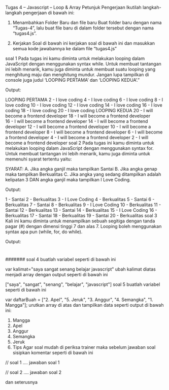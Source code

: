 Tugas 4 – Javascript – Loop & Array
Petunjuk Pengerjaan
Ikutilah langkah-langkah pengerjaan di bawah ini:‌

1. Menambahkan Folder Baru dan file baru
Buat folder baru dengan nama “Tugas-4”, lalu buat file baru di dalam folder tersebut dengan nama “tugas4.js”.

2. Kerjakan Soal di bawah ini
kerjakan soal di bawah ini dan masukkan semua kode jawabannya ke dalam file “tugas4.js”

soal 1
Pada tugas ini kamu diminta untuk melakukan looping dalam JavaScript dengan menggunakan syntax while. Untuk membuat tantangan ini lebih menarik, kamu juga diminta untuk membuat suatu looping yang menghitung maju dan menghitung mundur. Jangan lupa tampilkan di console juga judul ‘LOOPING PERTAMA’ dan ‘LOOPING KEDUA’.”

Output:

LOOPING PERTAMA
2 - I love coding
4 - I love coding
6 - I love coding
8 - I love coding
10 - I love coding
12 - I love coding
14 - I love coding
16 - I love coding
18 - I love coding
20 - I love coding
LOOPING KEDUA
20 - I will become a frontend developer
18 - I will become a frontend developer                                                                              
16 - I will become a frontend developer
14 - I will become a frontend developer
12 - I will become a frontend developer
10 - I will become a frontend developer
8 - I will become a frontend developer
6 - I will become a frontend developer
4 - I will become a frontend developer
2 - I will become a frontend developer
soal 2
Pada tugas ini kamu diminta untuk melakukan looping dalam JavaScript dengan menggunakan syntax for. Untuk membuat tantangan ini lebih menarik, kamu juga diminta untuk memenuhi syarat tertentu yaitu:

SYARAT:
A. Jika angka ganjil maka tampilkan Santai
B. Jika angka genap maka tampilkan Berkualitas
C. Jika angka yang sedang ditampilkan adalah kelipatan 3 DAN angka ganjil maka tampilkan I Love Coding.

Output:

1 - Santai
2 - Berkualitas
3 - I Love Coding 
4 - Berkualitas
5 - Santai
6 - Berkualitas
7 - Santai
8 - Berkualitas
9 - I Love Coding
10 - Berkualitas
11 - Santai
12 - Berkualitas
13 - Santai
14 - Berkualitas
15 - I Love Coding
16 - Berkualitas
17 - Santai
18 - Berkualitas
19 - Santai
20 - Berkualitas
soal 3
Kali ini kamu diminta untuk menampilkan sebuah segitiga dengan tanda pagar (#) dengan dimensi tinggi 7 dan alas 7. Looping boleh menggunakan syntax apa pun (while, for, do while).

Output:

#
##
###
####
#####
######
#######
soal 4
buatlah variabel seperti di bawah ini

var kalimat="saya sangat senang belajar javascript"
ubah kalimat diatas menjadi array dengan output seperti di bawah ini

["saya", "sangat", "senang", "belajar", "javascript"]
soal 5
buatlah variabel seperti di bawah ini

var daftarBuah = ["2. Apel", "5. Jeruk", "3. Anggur", "4. Semangka", "1. Mangga"];
urutkan array di atas dan tampilkan data seperti output di bawah ini:

1. Mangga
2. Apel
3. Anggur
4. Semangka
5. Jeruk
3. Tips
Agar soal mudah di periksa trainer maka sebelum jawaban soal sisipkan komentar seperti di bawah ini

// soal 1
.... jawaban soal 1

// soal 2
.... jawaban soal 2

dan seterusnya
